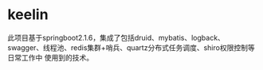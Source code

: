 # keelin
此项目基于springboot2.1.6，集成了包括druid、mybatis、logback、swagger、线程池、redis集群+哨兵、quartz分布式任务调度、shiro权限控制等日常工作中
使用到的技术。
